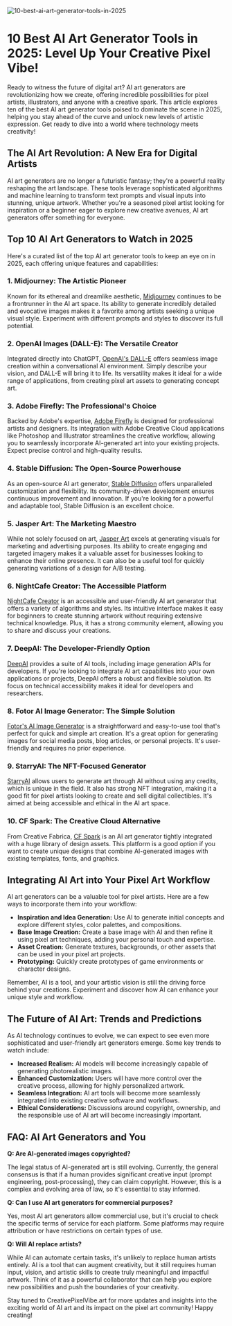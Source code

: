 ![10-best-ai-art-generator-tools-in-2025](https://images.pexels.com/photos/28374473/pexels-photo-28374473.jpeg?auto=compress&cs=tinysrgb&fit=crop&h=627&w=1200)

# 10 Best AI Art Generator Tools in 2025: Level Up Your Creative Pixel Vibe!

Ready to witness the future of digital art? AI art generators are revolutionizing how we create, offering incredible possibilities for pixel artists, illustrators, and anyone with a creative spark. This article explores ten of the best AI art generator tools poised to dominate the scene in 2025, helping you stay ahead of the curve and unlock new levels of artistic expression. Get ready to dive into a world where technology meets creativity!

## The AI Art Revolution: A New Era for Digital Artists

AI art generators are no longer a futuristic fantasy; they're a powerful reality reshaping the art landscape. These tools leverage sophisticated algorithms and machine learning to transform text prompts and visual inputs into stunning, unique artwork. Whether you're a seasoned pixel artist looking for inspiration or a beginner eager to explore new creative avenues, AI art generators offer something for everyone.

## Top 10 AI Art Generators to Watch in 2025

Here's a curated list of the top AI art generator tools to keep an eye on in 2025, each offering unique features and capabilities:

### 1. Midjourney: The Artistic Pioneer

Known for its ethereal and dreamlike aesthetic, [Midjourney](https://www.midjourney.com/) continues to be a frontrunner in the AI art space. Its ability to generate incredibly detailed and evocative images makes it a favorite among artists seeking a unique visual style. Experiment with different prompts and styles to discover its full potential.

### 2. OpenAI Images (DALL-E): The Versatile Creator

Integrated directly into ChatGPT, [OpenAI's DALL-E](https://openai.com/dall-e-2/) offers seamless image creation within a conversational AI environment. Simply describe your vision, and DALL-E will bring it to life. Its versatility makes it ideal for a wide range of applications, from creating pixel art assets to generating concept art.

### 3. Adobe Firefly: The Professional's Choice

Backed by Adobe's expertise, [Adobe Firefly](https://www.adobe.com/sensei/generative-ai/firefly.html) is designed for professional artists and designers. Its integration with Adobe Creative Cloud applications like Photoshop and Illustrator streamlines the creative workflow, allowing you to seamlessly incorporate AI-generated art into your existing projects. Expect precise control and high-quality results.

### 4. Stable Diffusion: The Open-Source Powerhouse

As an open-source AI art generator, [Stable Diffusion](https://stability.ai/) offers unparalleled customization and flexibility. Its community-driven development ensures continuous improvement and innovation. If you're looking for a powerful and adaptable tool, Stable Diffusion is an excellent choice.

### 5. Jasper Art: The Marketing Maestro

While not solely focused on art, [Jasper Art](https://www.jasper.ai/) excels at generating visuals for marketing and advertising purposes. Its ability to create engaging and targeted imagery makes it a valuable asset for businesses looking to enhance their online presence. It can also be a useful tool for quickly generating variations of a design for A/B testing.

### 6. NightCafe Creator: The Accessible Platform

[NightCafe Creator](https://nightcafe.studio/) is an accessible and user-friendly AI art generator that offers a variety of algorithms and styles. Its intuitive interface makes it easy for beginners to create stunning artwork without requiring extensive technical knowledge. Plus, it has a strong community element, allowing you to share and discuss your creations.

### 7. DeepAI: The Developer-Friendly Option

[DeepAI](https://deepai.org/) provides a suite of AI tools, including image generation APIs for developers. If you're looking to integrate AI art capabilities into your own applications or projects, DeepAI offers a robust and flexible solution. Its focus on technical accessibility makes it ideal for developers and researchers.

### 8. Fotor AI Image Generator: The Simple Solution

[Fotor's AI Image Generator](https://www.fotor.com/features/ai-image-generator/) is a straightforward and easy-to-use tool that's perfect for quick and simple art creation. It's a great option for generating images for social media posts, blog articles, or personal projects. It's user-friendly and requires no prior experience.

### 9. StarryAI: The NFT-Focused Generator

[StarryAI](https://starryai.com/) allows users to generate art through AI without using any credits, which is unique in the field. It also has strong NFT integration, making it a good fit for pixel artists looking to create and sell digital collectibles. It's aimed at being accessible and ethical in the AI art space.

### 10. CF Spark: The Creative Cloud Alternative

From Creative Fabrica, [CF Spark](https://creativefabrica.com/cf-spark/) is an AI art generator tightly integrated with a huge library of design assets. This platform is a good option if you want to create unique designs that combine AI-generated images with existing templates, fonts, and graphics.

## Integrating AI Art into Your Pixel Art Workflow

AI art generators can be a valuable tool for pixel artists. Here are a few ways to incorporate them into your workflow:

*   **Inspiration and Idea Generation:** Use AI to generate initial concepts and explore different styles, color palettes, and compositions.
*   **Base Image Creation:** Create a base image with AI and then refine it using pixel art techniques, adding your personal touch and expertise.
*   **Asset Creation:** Generate textures, backgrounds, or other assets that can be used in your pixel art projects.
*   **Prototyping:** Quickly create prototypes of game environments or character designs.

Remember, AI is a tool, and your artistic vision is still the driving force behind your creations. Experiment and discover how AI can enhance your unique style and workflow.

## The Future of AI Art: Trends and Predictions

As AI technology continues to evolve, we can expect to see even more sophisticated and user-friendly art generators emerge. Some key trends to watch include:

*   **Increased Realism:** AI models will become increasingly capable of generating photorealistic images.
*   **Enhanced Customization:** Users will have more control over the creative process, allowing for highly personalized artwork.
*   **Seamless Integration:** AI art tools will become more seamlessly integrated into existing creative software and workflows.
*   **Ethical Considerations:** Discussions around copyright, ownership, and the responsible use of AI art will become increasingly important.

## FAQ: AI Art Generators and You

**Q: Are AI-generated images copyrighted?**

The legal status of AI-generated art is still evolving. Currently, the general consensus is that if a human provides significant creative input (prompt engineering, post-processing), they can claim copyright. However, this is a complex and evolving area of law, so it's essential to stay informed.

**Q: Can I use AI art generators for commercial purposes?**

Yes, most AI art generators allow commercial use, but it's crucial to check the specific terms of service for each platform. Some platforms may require attribution or have restrictions on certain types of use.

**Q: Will AI replace artists?**

While AI can automate certain tasks, it's unlikely to replace human artists entirely. AI is a tool that can augment creativity, but it still requires human input, vision, and artistic skills to create truly meaningful and impactful artwork. Think of it as a powerful collaborator that can help you explore new possibilities and push the boundaries of your creativity.

Stay tuned to CreativePixelVibe.art for more updates and insights into the exciting world of AI art and its impact on the pixel art community! Happy creating!